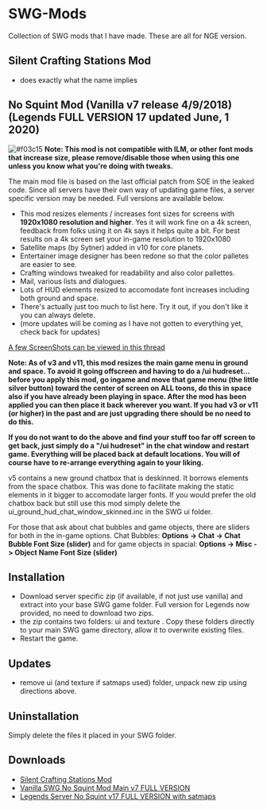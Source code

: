 # SWG-Mods
Collection of SWG mods that I have made. These are all for NGE version.

## Silent Crafting Stations Mod
* does exactly what the name implies

## No Squint Mod (Vanilla v7 release 4/9/2018) (Legends FULL VERSION 17 updated June, 1 2020)
![#f03c15](https://placehold.it/15/f03c15/000000?text=+) **Note: This mod is not compatible with ILM, or other font mods that increase size, please remove/disable those when using this one unless you know what you're doing with tweaks.**

The main mod file is based on the last official patch from SOE in the leaked code. Since all servers have their own way of updating game files, a server specific version may be needed. Full versions are available below.


* This mod resizes elements / increases font sizes for screens with <b>1920x1080 resolution and higher</b>. Yes it will work fine on a 4k screen, feedback from folks using it on 4k says it helps quite a bit. For best results on a 4k screen set your in-game resolution to 1920x1080
* Satellite maps (by Sytner) added in v10 for core planets.
* Entertainer image designer has been redone so that the color palletes are easier to see.
* Crafting windows tweaked for readability and also color pallettes.
* Mail, various lists and dialogues.
* Lots of HUD elements resized to accomodate font increases including both ground and space.
* There's actually just too much to list here. Try it out, if you don't like it you can always delete.
* (more updates will be coming as I have not gotten to everything yet, check back for updates)

[A few ScreenShots can be viewed in this thread](https://swglegends.com/forums/showthread.php?28081-Mod-NoSquint-%28UI-font-and-element-size-increase%29)

<b>Note: As of v3 and v11, this mod resizes the main game menu in ground and space. To avoid it going offscreen and having to do a /ui hudreset... before you apply this mod, go ingame and move that game menu (the little silver button) toward the center of screen on ALL toons, do this in space also if you have already been playing in space. After the mod has been applied you can then place it back wherever you want. If you had v3 or v11 (or higher) in the past and are just upgrading there should be no need to do this.

If you do not want to do the above and find your stuff too far off screen to get back, just simply do a "/ui hudreset" in the chat window and restart game. Everything will be placed back at default locations. You will of course have to re-arrange everything again to your liking.</b>


v5 contains a new ground chatbox that is deskinned. It borrows elements from the space chatbox. This was done to facilitate making the static elements in it bigger to accomodate larger fonts. If you would prefer the old chatbox back but still use this mod simply delete the ui_ground_hud_chat_window_skinned.inc in the SWG  ui folder.

For those that ask about chat bubbles and game objects, there are sliders for both in the in-game options. Chat Bubbles:  **Options -> Chat -> Chat Bubble Font Size (slider)** and for game objects in spacial: **Options -> Misc -> Object Name Font Size (slider)**

## Installation
* Download server specific zip (if available, if not just use vanilla) and extract into your base SWG game folder. Full version for Legends now provided, no need to download two zips.
* the zip contains two folders: ui and texture . Copy these folders directly to your main SWG game directory, allow it to overwrite existing files.
* Restart the game.

## Updates
* remove ui (and texture if satmaps used) folder, unpack new zip using directions above.

## Uninstallation
Simply delete the files it placed in your SWG folder.

## Downloads
* [Silent Crafting Stations Mod](https://github.com/twistedatrocity/SWG-Mods/raw/master/downloads/miagis_silent_crafting_stations.zip)
* [Vanilla SWG No Squint Mod Main v7 FULL VERSION](https://github.com/twistedatrocity/SWG-Mods/raw/master/downloads/miagis_nosquint_mod_v7.zip)
* [Legends Server No Squint v17 FULL VERSION with satmaps](https://mega.nz/file/DTQB0CII#NZVxeVYtZKSGr0rK1PNSV_hbWwCEgTMCGykX8zkuox4)
